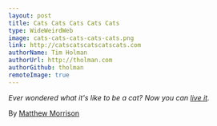 ```yaml
---
layout: post
title: Cats Cats Cats Cats Cats
type: WideWeirdWeb
image: cats-cats-cats-cats-cats.png
link: http://catscatscatscatscats.com
authorName: Tim Holman
authorUrl: http://tholman.com
authorGithub: tholman
remoteImage: true
---
```


_Ever wondered what it's like to be a cat? Now you can [live it](http://catscatscatscatscats.com)._

By [Matthew Morrison](https://twitter.com/stuffmattdoesnt)
